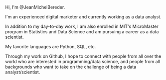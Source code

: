 Hi, I'm @JeanMichelBereder.

I'm an experienced digital marketer and currently working as a data analyst.

In addition to my day-to-day work, I am also enrolled in MIT's MicroMaster program in Statistics and Data Science and am pursuing a career as a data scientist.

My favorite languages are Python, SQL, etc.

Through my work on Github, I hope to connect with people from all over the world who are interested in programming/data science, and people from all backgrounds who want to take on the challenge of being a data analyst/scientist.

<!---
JeanMichelBereder/JeanMichelBereder is a ✨ special ✨ repository because its `README.md` (this file) appears on your GitHub profile.
You can click the Preview link to take a look at your changes.
--->
